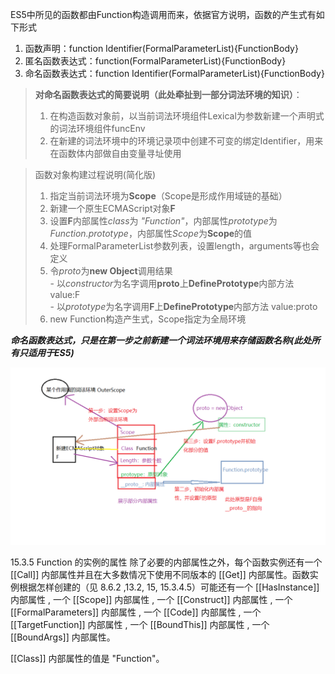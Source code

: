 ES5中所见的函数都由Function构造调用而来，依据官方说明，函数的产生式有如下形式
1. 函数声明：function Identifier(FormalParameterList){FunctionBody}
2. 匿名函数表达式：function(FormalParameterList){FunctionBody}
3. 命名函数表达式：function Identifier(FormalParameterList){FunctionBody}
>**对命名函数表达式的简要说明（此处牵扯到一部分词法环境的知识）**：
>1. 在构造函数对象前，以当前词法环境组件Lexical为参数新建一个声明式的词法环境组件funcEnv
>2. 在新建的词法环境中的环境记录项中创建不可变的绑定Identifier，用来在函数体内部做自由变量寻址使用

>函数对象构建过程说明(简化版)
>1. 指定当前词法环境为**Scope**（Scope是形成作用域链的基础）
>2. 新建一个原生ECMAScript对象**F**
>3. 设置**F**内部属性*class*为 *"Function"*，内部属性*prototype*为*Function.prototype*，内部属性*Scope*为**Scope**的值
>4. 处理FormalParameterList参数列表，设置length，arguments等也会定义
>5. 令*proto*为**new Object**调用结果  
    - 以*constructor*为名字调用**proto**上**DefinePrototype**内部方法 value:F  
    - 以*prototype*为名字调用**F**上**DefinePrototype**内部方法 value:proto
>6. new Function构造产生式，Scope指定为全局环境

___命名函数表达式，只是在第一步之前新建一个词法环境用来存储函数名称(此处所有只适用于ES5)___

![初始化草图-真的是草图](./image/data_type.png)



15.3.5
Function 的实例的属性
 除了必要的内部属性之外，每个函数实例还有一个 [[Call]] 内部属性并且在大多数情况下使用不同版本的 [[Get]] 内部属性。函数实例根据怎样创建的（见 8.6.2 ,13.2, 15, 15.3.4.5）可能还有一个 [[HasInstance]] 内部属性 , 一个 [[Scope]] 内部属性 , 一个 [[Construct]] 内部属性 , 一个 [[FormalParameters]] 内部属性 , 一个 [[Code]] 内部属性 , 一个 [[TargetFunction]] 内部属性 , 一个 [[BoundThis]] 内部属性 , 一个 [[BoundArgs]] 内部属性。

 [[Class]] 内部属性的值是 "Function"。